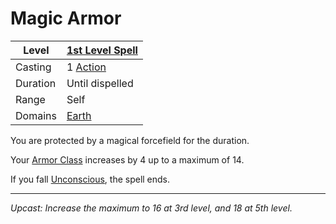 # Magic Armor

| Level    | [1st Level Spell](1st%20Level%20Spells.md)                            |
| -------- | --------------------------------------------------------------------- |
| Casting  | 1 [Action](../../../../Game%20Procedures/Core%20Procedures/Action.md) |
| Duration | Until dispelled                                                       |
| Range    | Self                                                                  |
| Domains  | [Earth](../../Spell%20Domains/Earth.md)                               |

You are protected by a magical forcefield for the duration.

Your [Armor Class](../../../../Player%20Characters/Derived%20Statistics/Armor%20Class.md) increases by 4 up to a maximum of 14.

If you fall [Unconscious](../../../../Game%20Procedures/Conditions/Unconscious.md), the spell ends.

---
*Upcast: Increase the maximum to 16 at 3rd level, and 18 at 5th level.*
